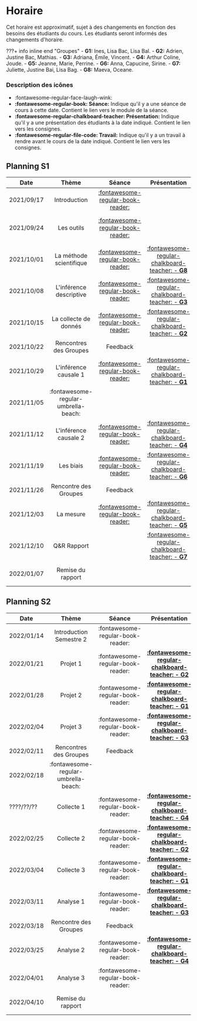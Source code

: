 # Horaire

Cet horaire est approximatif, sujet à des changements en fonction des besoins des étudiants du cours. Les étudiants seront informés des changements d'horaire.

???+ info inline end "Groupes"
    - **G1:** Ines, Lisa Bac, Lisa Bal.
    - **G2:** Adrien, Justine Bac, Mathias.
    - **G3:** Adriana, Émile, Vincent.
    - **G4:** Arthur Coline, Joude.
    - **G5:** Jeanne, Marie, Perrine.
    - **G6:** Anna, Capucine, Sirine.
    - **G7:** Juliette, Justine Bai, Lisa Bag.
    - **G8:** Maeva, Oceane.


### Description des icônes
- :fontawesome-regular-face-laugh-wink:
- **:fontawesome-regular-book: Séance:** Indique qu'il y a une séance de cours à cette date. Contient le lien vers le module de la séance.
- **:fontawesome-regular-chalkboard-teacher: Présentation:** Indique qu'il y a une présentation des étudiants à la date indiqué. Contient le lien vers les consignes.
- **:fontawesome-regular-file-code: Travail:** Indique qu'il y a un travail à rendre avant le cours de la date indiqué. Contient le lien vers les consignes.


## Planning S1

| Date       | Thème                              | Séance                                                              | Présentation                                                                   | Travail                                                                                                                                                     |
| -          | :-:                                | :-:                                                                 | :-:                                                                            | :-:                                                                                                                                                         |
| 2021/09/17 | Introduction                       | [:fontawesome-regular-book-reader:](modules/introduction.md)          |                                                                                |                                                                                                                                                             |
| 2021/09/24 | Les outils                         | [:fontawesome-regular-book-reader:](modules/tools.md)                 |                                                                                | [**:fontawesome-regular-paper-plane: Initiation**](resources/onboarding.md)                                                                                 |
| 2021/10/01 | La méthode scientifique            | [:fontawesome-regular-book-reader:](modules/science.md)               | [:fontawesome-regular-chalkboard-teacher: - **G8**](activities/participation.md) |                                                                                                                                                             |
| 2021/10/08 | L'inférence descriptive            | [:fontawesome-regular-book-reader:](modules/descriptive-inference.md) | [:fontawesome-regular-chalkboard-teacher: - **G3**](activities/participation.md) |                                                                                                                                                             |
| 2021/10/15 | La collecte de donnés              | [:fontawesome-regular-book-reader:](modules/literature-review.md)     | [:fontawesome-regular-chalkboard-teacher: - **G2**](activities/participation.md) | [**:fontawesome-regular-file-code: TP1**](https://colab.research.google.com/github/mickaeltemporao/mdss-materials/blob/main/projet-de-recherche.ipynb)      |
| 2021/10/22 | Rencontres des Groupes             | Feedback                                                            |                                                                                |                                                                                                                                                             |
| 2021/10/29 | L'inférence causale 1              | [:fontawesome-regular-book-reader:](modules/causal-inference.md)      | [:fontawesome-regular-chalkboard-teacher: - **G1**](activities/participation.md) |                                                                                                                                                             |
| 2021/11/05 | :fontawesome-regular-umbrella-beach: |                                                                     |                                                                                |                                                                                                                                                             |
| 2021/11/12 | L'inférence causale 2              | [:fontawesome-regular-book-reader:](modules/causal-inference-2.md)    | [:fontawesome-regular-chalkboard-teacher: - **G4**](activities/participation.md) |                                                                                                                                                             |
| 2021/11/19 | Les biais                          | [:fontawesome-regular-book-reader:](modules/bias.md)                  | [:fontawesome-regular-chalkboard-teacher: - **G6**](activities/participation.md) | [**:fontawesome-regular-file-code: TP2**](https://colab.research.google.com/github/mickaeltemporao/mdss-materials/blob/main/rapport-de-collecte.ipynb)                                                                                                                                                                                                                                                                                           |
| 2021/11/26 | Rencontre des Groupes              | Feedback                                                            |                                                                                |                                                                                                                                                                                                                                                                                                                                                                                                                                                  |
| 2021/12/03 | La mesure                          | [:fontawesome-regular-book-reader:](modules/measurement.md)           | [:fontawesome-regular-chalkboard-teacher: - **G5**](activities/participation.md) |                                                                                                                                                                                                                                                                                                                                                                                                                                                  |
| 2021/12/10 | Q&R Rapport                        |                                                                     | [:fontawesome-regular-chalkboard-teacher: - **G7**](activities/participation.md) |                                                                                                                                                                                                                                                                                                                                                                                                                                                         |
| 2022/01/07 | Remise du rapport                  |                                                                     |                                                                                | [**:fontawesome-regular-file-code: Rapport**](https://colab.research.google.com/github/mickaeltemporao/mdss-materials/blob/main/rapport-de-recherche.ipynb) |


## Planning S2

| Date       | Thème                              | Séance                          | Présentation                                                                   | Travail                                     |
| -          | :-:                                | :-:                             | :-:                                                                            | :-:                                         |
| 2022/01/14 | Introduction Semestre 2            | :fontawesome-regular-book-reader: | |                                             |
| 2022/01/21 | Projet 1                           | :fontawesome-regular-book-reader: | [**:fontawesome-regular-chalkboard-teacher: - G2**](activities/participation.md)  |                                             |
| 2022/01/28 | Projet 2                           | :fontawesome-regular-book-reader: | [**:fontawesome-regular-chalkboard-teacher: - G1**](activities/participation.md) |                                             |
| 2022/02/04 | Projet 3                           | :fontawesome-regular-book-reader: | [**:fontawesome-regular-chalkboard-teacher: - G3**](activities/participation.md) | **:fontawesome-regular-file-code: TP1**     |
| 2022/02/11 | Rencontres des Groupes             | Feedback                        |                                                                                |                                             |
| 2022/02/18 | :fontawesome-regular-umbrella-beach: |                                 |                                                                                |                                             |
| ????/??/?? | Collecte 1                         | :fontawesome-regular-book-reader: | [**:fontawesome-regular-chalkboard-teacher: - G4**](activities/participation.md)  |                                             |
| 2022/02/25 | Collecte 2                         | :fontawesome-regular-book-reader: | [**:fontawesome-regular-chalkboard-teacher: - G2**](activities/participation.md) |                                             |
| 2022/03/04 | Collecte 3                         | :fontawesome-regular-book-reader: | [**:fontawesome-regular-chalkboard-teacher: - G1**](activities/participation.md) |                                             |
| 2022/03/11 | Analyse 1                          | :fontawesome-regular-book-reader: | [**:fontawesome-regular-chalkboard-teacher: - G3**](activities/participation.md) | **:fontawesome-regular-file-code: TP2**     |
| 2022/03/18 | Rencontre des Groupes              | Feedback                        |                                                                                |                                             |
| 2022/03/25 | Analyse 2                          | :fontawesome-regular-book-reader: | [**:fontawesome-regular-chalkboard-teacher: - G4**](activities/participation.md) |                                             |
| 2022/04/01 | Analyse 3                          | :fontawesome-regular-book-reader: |                                                                                |                                             |
| 2022/04/10 | Remise du rapport                  |                                 |                                                                                | **:fontawesome-regular-file-code: Rapport** |
